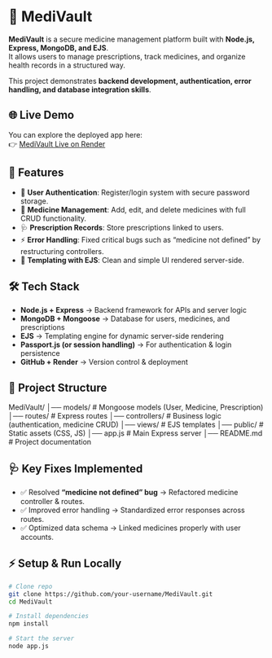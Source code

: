 # 💊 MediVault

**MediVault** is a secure medicine management platform built with **Node.js, Express, MongoDB, and EJS**.  
It allows users to manage prescriptions, track medicines, and organize health records in a structured way.  

This project demonstrates **backend development, authentication, error handling, and database integration skills**.

## 🌐 Live Demo
You can explore the deployed app here:  
👉 [MediVault Live on Render](https://medivault-jww6.onrender.com/)

## 🚀 Features
- 🔐 **User Authentication**: Register/login system with secure password storage.  
- 💊 **Medicine Management**: Add, edit, and delete medicines with full CRUD functionality.  
- 🩺 **Prescription Records**: Store prescriptions linked to users.  
- ⚡ **Error Handling**: Fixed critical bugs such as “medicine not defined” by restructuring controllers.  
- 🎨 **Templating with EJS**: Clean and simple UI rendered server-side.  

## 🛠 Tech Stack
- **Node.js + Express** → Backend framework for APIs and server logic  
- **MongoDB + Mongoose** → Database for users, medicines, and prescriptions  
- **EJS** → Templating engine for dynamic server-side rendering  
- **Passport.js (or session handling)** → For authentication & login persistence  
- **GitHub + Render** → Version control & deployment  

## 📂 Project Structure
MediVault/
│── models/ # Mongoose models (User, Medicine, Prescription)
│── routes/ # Express routes
│── controllers/ # Business logic (authentication, medicine CRUD)
│── views/ # EJS templates
│── public/ # Static assets (CSS, JS)
│── app.js # Main Express server
│── README.md # Project documentation

## 🩺 Key Fixes Implemented
- ✅ Resolved **“medicine not defined” bug** → Refactored medicine controller & routes.  
- ✅ Improved error handling → Standardized error responses across routes.  
- ✅ Optimized data schema → Linked medicines properly with user accounts.  

## ⚡ Setup & Run Locally
```bash
# Clone repo
git clone https://github.com/your-username/MediVault.git
cd MediVault

# Install dependencies
npm install

# Start the server
node app.js
